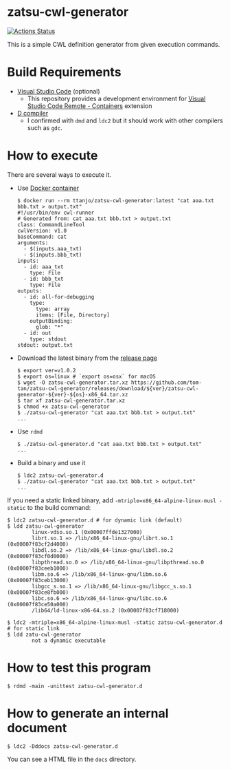 # zatsu-cwl-generator
[![Actions Status](https://github.com/tom-tan/zatsu-cwl-generator/workflows/Actions/badge.svg)](https://github.com/tom-tan/zatsu-cwl-generator/actions)

This is a simple CWL definition generator from given execution commands.

# Build Requirements
- [Visual Studio Code](https://code.visualstudio.com) (optional)
  - This repository provides a development environment for [Visual Studio Code Remote - Containers](https://marketplace.visualstudio.com/items?itemName=ms-vscode-remote.remote-containers) extension
- [D compiler](https://dlang.org/download.html)
  - I confirmed with `dmd` and `ldc2` but it should work with other compilers such as `gdc`.

# How to execute

There are several ways to execute it.

- Use [Docker container](https://hub.docker.com/r/ttanjo/zatsu-cwl-generator)

  ```console
  $ docker run --rm ttanjo/zatsu-cwl-generator:latest "cat aaa.txt bbb.txt > output.txt"
  #!/usr/bin/env cwl-runner
  # Generated from: cat aaa.txt bbb.txt > output.txt
  class: CommandLineTool
  cwlVersion: v1.0
  baseCommand: cat
  arguments:
    - $(inputs.aaa_txt)
    - $(inputs.bbb_txt)
  inputs:
    - id: aaa_txt
      type: File
    - id: bbb_txt
      type: File
  outputs:
    - id: all-for-debugging
      type:
        type: array
        items: [File, Directory]
      outputBinding:
        glob: "*"
    - id: out
      type: stdout
  stdout: output.txt
  ```

- Download the latest binary from the [release page](https://github.com/tom-tan/zatsu-cwl-generator/releases/latest)
   ```console
   $ export ver=v1.0.2
   $ export os=linux # `export os=osx` for macOS
   $ wget -O zatsu-cwl-generator.tar.xz https://github.com/tom-tan/zatsu-cwl-generator/releases/download/${ver}/zatsu-cwl-generator-${ver}-${os}-x86_64.tar.xz
   $ tar xf zatsu-cwl-generator.tar.xz
   $ chmod +x zatsu-cwl-generator
   $ ./zatsu-cwl-generator "cat aaa.txt bbb.txt > output.txt"
   ...
   ```

- Use `rdmd`
  ```console
  $ ./zatsu-cwl-generator.d "cat aaa.txt bbb.txt > output.txt"
  ...
  ```

- Build a binary and use it
  ```console
  $ ldc2 zatsu-cwl-generator.d
  $ ./zatsu-cwl-generator "cat aaa.txt bbb.txt > output.txt"
  ...
  ```

If you need a static linked binary, add `-mtriple=x86_64-alpine-linux-musl -static` to the build command:
```console
$ ldc2 zatsu-cwl-generator.d # for dynamic link (default)
$ ldd zatsu-cwl-generator
        linux-vdso.so.1 (0x00007ffde1327000)
        librt.so.1 => /lib/x86_64-linux-gnu/librt.so.1 (0x00007f83cf2d4000)
        libdl.so.2 => /lib/x86_64-linux-gnu/libdl.so.2 (0x00007f83cf0d0000)
        libpthread.so.0 => /lib/x86_64-linux-gnu/libpthread.so.0 (0x00007f83ceeb1000)
        libm.so.6 => /lib/x86_64-linux-gnu/libm.so.6 (0x00007f83ceb13000)
        libgcc_s.so.1 => /lib/x86_64-linux-gnu/libgcc_s.so.1 (0x00007f83ce8fb000)
        libc.so.6 => /lib/x86_64-linux-gnu/libc.so.6 (0x00007f83ce50a000)
        /lib64/ld-linux-x86-64.so.2 (0x00007f83cf718000)

$ ldc2 -mtriple=x86_64-alpine-linux-musl -static zatsu-cwl-generator.d # for static link
$ ldd zatu-cwl-generator
        not a dynamic executable
```

# How to test this program

```console
$ rdmd -main -unittest zatsu-cwl-generator.d
```

# How to generate an internal document

```console
$ ldc2 -Dddocs zatsu-cwl-generator.d
```

You can see a HTML file in the `docs` directory.
